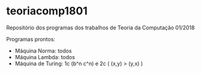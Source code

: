 # teoriacomp1801
Repositório dos programas dos trabalhos de Teoria da Computação 01/2018

Programas prontos:
* Máquina Norma: todos
* Máquina Lambda: todos
* Máquina de Turing: 1c (b^n c^n) e 2c ( (x,y) > (y,x) )
